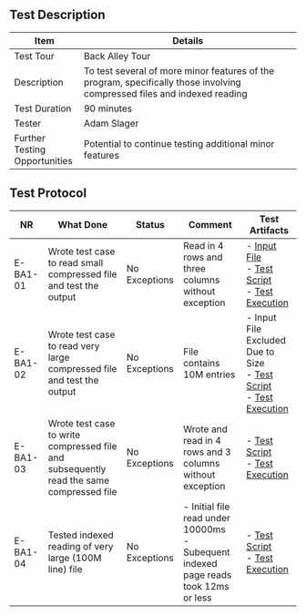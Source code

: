 ## Test Description

| Item                               | Details                                                                                                                 |
| ---------------------------------- | ------------------------------------------------------------------------------------------------------------------------|
| Test Tour                          | Back Alley Tour                                                                                                         |
| Description                        | To test several of more minor features of the program, specifically those involving compressed files and indexed reading|
| Test Duration                      | 90 minutes                                                                                                              |
| Tester                             | Adam Slager                                                                                                             |
| Further Testing <br> Opportunities | Potential to continue testing additional minor features                                                                 |

## Test Protocol


| NR  | What Done                                                                  | Status        | Comment                                                                                           | Test Artifacts                                      |
| --- | -------------------------------------------------------------------------- | ------------- | ------------------------------------------------------------------------------------------------- | ----------------------------------------------------|
| E-BA1-01   | Wrote test case to read small compressed file and test the output               | No Exceptions | Read in 4 rows and three columns without exception                                                | - [Input File](./Tests/inputs/reader-file-a01.csv.gz) <br> - [Test Script](/Exploratory%20Tours/Tests/BackAlleyTour.java)<br>- [Test Execution](/Image/BackAlley_1.png) |
| E-BA1-02   | Wrote test case to read very large compressed file and test the output            | No Exceptions | File contains 10M entries                        | - Input File Excluded Due to Size <br> - [Test Script](/Exploratory%20Tours/Tests/BackAlleyTour.java)<br>- [Test Execution](/Image/BackAlley_1.png) |
| E-BA1-03   | Wrote test case to write compressed file and subsequently read the same compressed file | No Exceptions | Wrote and read in 4 rows and 3 columns without exception   |  - [Test Script](/Exploratory%20Tours/Tests/BackAlleyTour.java)<br>- [Test Execution](/Image/BackAlley_1.png) |                          |
| E-BA1-04   | Tested indexed reading of very large (100M line) file | No Exceptions | - Initial file read under 10000ms<br>- Subequent indexed page reads took 12ms or less | - [Test Script](/Exploratory%20Tours/Tests/BackAlleyTourIndex.java)<br>- [Test Execution](/Image/BackAlley_2.png) |
